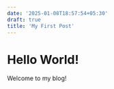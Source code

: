 ```yaml
---
date: '2025-01-08T18:57:54+05:30'
draft: true
title: 'My First Post'
---
```


# Hello World!
Welcome to my blog!
